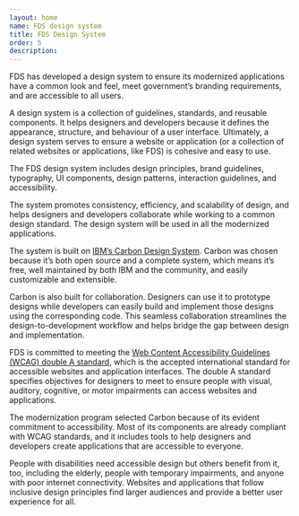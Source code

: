 ```yaml
---
layout: home
name: FDS design system
title: FDS Design System
order: 5
description:
---
```

FDS has developed a design system to ensure its modernized applications have a common look and feel, meet government’s branding requirements, and are accessible to all users.

A design system is a collection of guidelines, standards, and reusable components. It helps designers and developers because it defines the appearance, structure, and behaviour of a user interface. Ultimately, a design system serves to ensure a website or application (or a collection of related websites or applications, like FDS) is cohesive and easy to use.

The FDS design system includes design principles, brand guidelines, typography, UI components, design patterns, interaction guidelines, and accessibility.

The system promotes consistency, efficiency, and scalability of design, and helps designers and developers collaborate while working to a common design standard. The design system will be used in all the modernized applications.

The system is built on [IBM’s Carbon Design System](https://carbondesignsystem.com/). Carbon was chosen because it’s both open source and a complete system, which means it’s free, well maintained by both IBM and the community, and easily customizable and extensible.

Carbon is also built for collaboration. Designers can use it to prototype designs while developers can easily build and implement those designs using the corresponding code. This seamless collaboration streamlines the design-to-development workflow and helps bridge the gap between design and implementation.

FDS is committed to meeting the [Web Content Accessibility Guidelines (WCAG) double A standard](https://www.w3.org/WAI/WCAG2AA-Conformance), which is the accepted international standard for accessible websites and application interfaces. The double A standard specifies objectives for designers to meet to ensure people with visual, auditory, cognitive, or motor impairments can access websites and applications.

The modernization program selected Carbon because of its evident commitment to accessibility. Most of its components are already compliant with WCAG standards, and it includes tools to help designers and developers create applications that are accessible to everyone.

People with disabilities need accessible design but others benefit from it, too, including the elderly, people with temporary impairments, and anyone with poor internet connectivity. Websites and applications that follow inclusive design principles find larger audiences and provide a better user experience for all.
